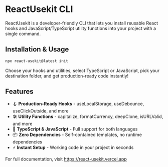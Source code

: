 # ReactUsekit CLI

ReactUsekit is a developer-friendly CLI that lets you install reusable React hooks and JavaScript/TypeScript utility functions into your project with a single command.

## Installation & Usage

```bash
npx react-usekit@latest init
```

Choose your hooks and utilities, select TypeScript or JavaScript, pick your destination folder, and get production-ready code instantly!

## Features

- 🪝 **Production-Ready Hooks** - useLocalStorage, useDebounce, useClickOutside, and more
- 🛠️ **Utility Functions** - capitalize, formatCurrency, deepClone, isURLValid, and more
- 🎯 **TypeScript & JavaScript** - Full support for both languages
- 📦 **Zero Dependencies** - Self-contained templates, no runtime dependencies
- ⚡ **Instant Setup** - Working code in your project in seconds

For full documentation, visit https://react-usekit.vercel.app
